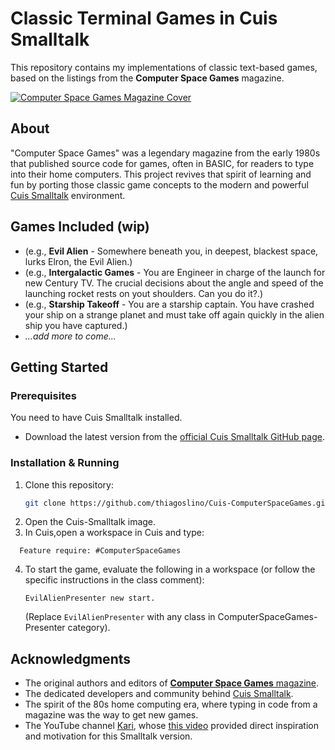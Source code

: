 # Classic Terminal Games in Cuis Smalltalk

This repository contains my implementations of classic text-based games, based on the listings from the **Computer Space Games** magazine.

[![Computer Space Games Magazine Cover](https://img.shields.io/badge/Inspired%20by-Computer%20Space%20Games-orange)](https://drive.google.com/file/d/0Bxv0SsvibDMTNlMwTi1PTlVxc2M/view)

## About

"Computer Space Games" was a legendary magazine from the early 1980s that published source code for games, often in BASIC, for readers to type into their home computers. This project revives that spirit of learning and fun by porting those classic game concepts to the modern and powerful [Cuis Smalltalk](https://cuis-smalltalk.github.io/) environment.


## Games Included (wip)

*   (e.g., **Evil Alien** - Somewhere beneath you, in deepest, blackest space, lurks Elron, the Evil Alien.)
*   (e.g., **Intergalactic Games** - You are Engineer in charge of the launch for new Century TV. The crucial decisions about the angle and speed of the launching rocket rests on yout shoulders. Can you do it?.)
*   (e.g., **Starship Takeoff** - You are a starship captain. You have crashed your ship on a strange planet and must take off again quickly in the alien ship you have captured.)
*   *...add more to come...*

## Getting Started

### Prerequisites

You need to have Cuis Smalltalk installed.
*   Download the latest version from the [official Cuis Smalltalk GitHub page](https://github.com/Cuis-Smalltalk/Cuis-Smalltalk-Dev).

### Installation & Running

1.  Clone this repository:
    ```bash
    git clone https://github.com/thiagoslino/Cuis-ComputerSpaceGames.git
    ```
2.  Open the Cuis-Smalltalk image.
3.  In Cuis,open a workspace in Cuis and type:
```smalltalk
  Feature require: #ComputerSpaceGames
```
4.  To start the game, evaluate the following in a workspace (or follow the specific instructions in the class comment):
    ```smalltalk
    EvilAlienPresenter new start.
    ```
    (Replace `EvilAlienPresenter` with any class in ComputerSpaceGames-Presenter category).


## Acknowledgments

*   The original authors and editors of [**Computer Space Games** magazine](https://usborne.com/gb/books/computer-and-coding-books).
*   The dedicated developers and community behind [Cuis Smalltalk](https://cuis-smalltalk.github.io/).
*   The spirit of the 80s home computing era, where typing in code from a magazine was the way to get new games.
*   The YouTube channel [Kari](https://www.youtube.com/@Kari_78), whose [this video](https://www.youtube.com/watch?v=Oo47qPvs3HQ) provided direct inspiration and motivation for this Smalltalk version.
